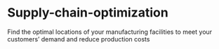 # Supply-chain-optimization
Find the optimal locations of your manufacturing facilities to meet your customers’ demand and reduce production costs
